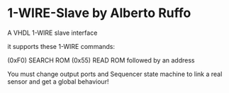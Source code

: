 1-WIRE-Slave by Alberto Ruffo
==============================

A VHDL 1-WIRE slave interface

it supports these 1-WIRE commands:

(0xF0) SEARCH ROM
(0x55) READ ROM followed by an address

You must change output ports and Sequencer state machine to link a real sensor and get a global behaviour!
